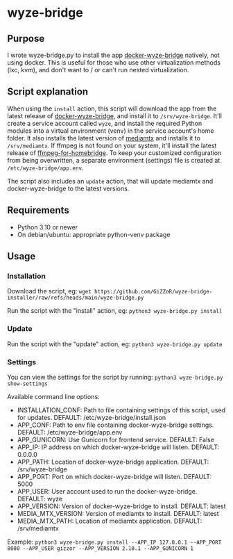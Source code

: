 # wyze-bridge

## Purpose
I wrote wyze-bridge.py to install the app [docker-wyze-bridge](https://github.com/mrlt8/docker-wyze-bridge) natively, not using docker.
This is useful for those who use other virtualization methods (lxc, kvm), and don't want to / or can't run nested virtualization.

## Script explanation
When using the `install` action, this script will download the app from the latest release of [docker-wyze-bridge](https://github.com/mrlt8/docker-wyze-bridge), and install it to `/srv/wyze-bridge`.
It'll create a service account called `wyze`, and install the required Python modules into a virtual environment (venv) in the service account's home folder.
It also installs the latest version of [mediamtx](https://github.com/bluenviron/mediamtx) and installs it to `/srv/mediamtx`.
If ffmpeg is not found on your system, it'll install the latest release of [ffmpeg-for-homebridge](https://github.com/homebridge/ffmpeg-for-homebridge).
To keep your customized configuration from being overwritten, a separate environment (settings) file is created at `/etc/wyze-bridge/app.env`.

The script also includes an `update` action, that will update mediamtx and docker-wyze-bridge to the latest versions.

## Requirements
- Python 3.10 or newer
- On debian/ubuntu: appropriate python-venv package

## Usage

### Installation
Download the script, eg: `wget https://github.com/GiZZoR/wyze-bridge-installer/raw/refs/heads/main/wyze-bridge.py`

Run the script with the "install" action, eg: `python3 wyze-bridge.py install`

### Update
Run the script with the "update" action, eg: `python3 wyze-bridge.py update`

### Settings
You can view the settings for the script by running: `python3 wyze-bridge.py show-settings`

Available command line options:
 - INSTALLATION_CONF: Path to file containing settings of this script, used for updates. DEFAULT: /etc/wyze-bridge/install.json
 - APP_CONF: Path to env file containing docker-wyze-bridge settings. DEFAULT: /etc/wyze-bridge/app.env
 - APP_GUNICORN: Use Gunicorn for frontend service. DEFAULT: False
 - APP_IP: IP address on which docker-wyze-bridge will listen. DEFAULT: 0.0.0.0
 - APP_PATH: Location of docker-wyze-bridge application. DEFAULT: /srv/wyze-bridge
 - APP_PORT: Port on which docker-wyze-bridge will listen. DEFAULT: 5000
 - APP_USER: User account used to run the docker-wyze-bridge. DEFAULT: wyze
 - APP_VERSION: Version of docker-wyze-bridge to install. DEFAULT: latest
 - MEDIA_MTX_VERSION: Version of mediamtx to install. DEFAULT: latest
 - MEDIA_MTX_PATH: Location of mediamtx application. DEFAULT: /srv/mediamtx

Example: `python3 wyze-bridge.py install --APP_IP 127.0.0.1 --APP_PORT 8080 --APP_USER gizzor --APP_VERSION 2.10.1 --APP_GUNICORN 1`
